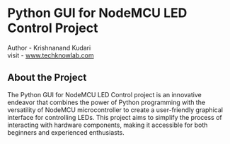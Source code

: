 # Python GUI for NodeMCU LED Control Project
Author - Krishnanand Kudari
<br>
visit - www.techknowlab.com

## About the Project
The Python GUI for NodeMCU LED Control project is an innovative endeavor that combines the power of Python programming with the versatility of NodeMCU microcontroller to create a user-friendly graphical interface for controlling LEDs. This project aims to simplify the process of interacting with hardware components, making it accessible for both beginners and experienced enthusiasts.
